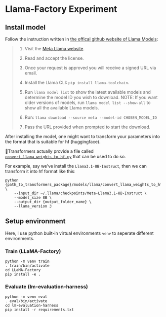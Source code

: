 # Llama-Factory Experiment

## Install model
Follow the instruction written in [the offical github website of Llama Models](https://github.com/meta-llama/llama-models?tab=readme-ov-file#download):

> 1. Visit the [Meta Llama website](https://llama.meta.com/llama-downloads/).
> 
> 2. Read and accept the license.
> 
> 3. Once your request is approved you will receive a signed URL via email.
> 
> 4. Install the Llama CLI: `pip install llama-toolchain`.
>
> 5. Run `llama model list` to show the latest available models and determine the model ID you wish to download. NOTE: If you want older versions of models, run `llama model list --show-all` to show all the available Llama models.
>
> 6. Run: `llama download --source meta --model-id CHOSEN_MODEL_ID`
>
> 7. Pass the URL provided when prompted to start the download.

After installing the model, one might want to transform your parameters into the format that is suitable for hf (huggingface).

🤗Transformers actually provide a file called [`convert_llama_weights_to_hf.py`](https://github.com/huggingface/transformers/blob/main/src/transformers/models/llama/convert_llama_weights_to_hf.py) that can be used to do so.

For example, say we've install the `Llama3.1-8B-Instruct`, then we can transform it into hf format like this:
```
python {path_to_transformers_package}/models/llama/convert_llama_weights_to_hf.py \
    --input_dir ~/.llama/checkpoints/Meta-Llama3.1-8B-Instruct \
    --model_size 8B \
    --output_dir {output_folder_name} \
    --llama_version 3
```


## Setup environment
Here, I use python built-in virtual environments `venv` to seperate different environments.

### Train (LLaMA-Factory)
```
python -m venv train
. train/bin/activate
cd LLaMA-Factory
pip install -e .
```

### Evaluate (lm-evaluation-harness)
```
python -m venv eval
. eval/bin/activate
cd lm-evaluation-harness
pip install -r requirements.txt
```